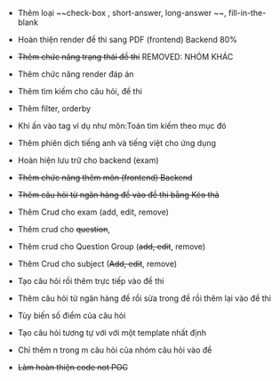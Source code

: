 ﻿- Thêm loại ~~check-box , short-answer, long-answer ~~, fill-in-the-blank
- Hoàn thiện render đề thi sang PDF (frontend) Backend 80%
- ~~Thêm chức năng trạng thái đề thi~~ REMOVED: NHÓM KHÁC
- Thêm chức năng render đáp án
- Thêm tìm kiếm cho câu hỏi, đề thi 
- Thêm filter, orderby 
- Khi ấn vào tag ví dụ như môn:Toán tìm kiếm theo mục đó 
- Thêm phiên dịch tiếng anh và tiếng việt cho ứng dụng
- Hoàn hiện lưu trữ cho backend (exam)
- ~~Thêm chức năng thêm môn (frontend) Backend~~
- ~~Thêm câu hỏi từ ngân hàng đề vào đề thi bằng Kéo thả~~
- Thêm Crud cho exam (add, edit, remove)
- Thêm crud cho ~~question~~,
- Thêm crud cho Question Group (~~add, edit~~, remove)
- Thêm Crud cho subject (~~Add, edit~~, remove)
- Tạo câu hỏi rồi thêm trực tiếp vào đề thi
- Thêm câu hỏi từ ngân hàng đề rồi sửa trong đề rồi thêm lại vào đề thi
- Tùy biến số điểm của câu hỏi
- Tạo câu hỏi tương tự với với một template nhất định
- Chỉ thêm n trong m câu hỏi của nhóm câu hỏi vào đề

- ~~Làm hoàn thiện code not POC~~